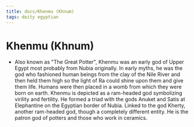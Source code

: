```yaml
---
title: docs/Khenmu (Khnum)
tags: deity egyptian
---
```


# Khenmu (Khnum)
- Also known as "The Great Potter", Khenmu was an early god of Upper Egypt most probably from Nubia originally. In early myths, he was the god who fashioned human beings from the clay of the Nile River and then held them high so the light of Ra could shine upon them and give them life. Humans were then placed in a womb from which they were born on earth. Khenmu is depicted as a ram-headed god symbolizing virility and fertility. He formed a triad with the gods Anuket and Satis at Elephantine on the Egyptian border of Nubia. Linked to the god Kherty, another ram-headed god, though a completely different entity. He is the patron god of potters and those who work in ceramics.